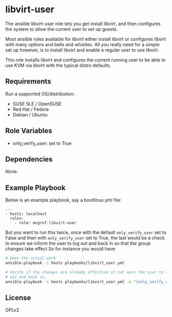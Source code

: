 libvirt-user
============

The ansible libvirt-user role lets you get install libvirt, and then configures
the system to allow the current user to set up guests.

Most ansible roles available for libvirt either install libvirt or configures
libvirt with many options and bells and whistles. All you really need for a
simple set up however, is to install libvirt and enable a regular user to use
libvirt.

This role installs libvirt and configures the current running user to be able
to use KVM via libvirt with the typical distro defaults.

Requirements
------------

Run a supported OS/distribution:

  * SUSE SLE / OpenSUSE
  * Red Hat / Fedora
  * Debian / Ubuntu

Role Variables
--------------

  * only_verify_user: set to True

Dependencies
------------

None.

Example Playbook
----------------

Below is an example playbook, say a bootlinux.yml file:

```
---
- hosts: localhost
  roles:
    - role: mcgrof.libvirt-user
```

But you want to run this twice, once with the default `only_verify_user` set to
False and then with `only_verify_user` set to True, the last would be a check
to ensure we inform the user to log out and back in so that the group changes
take effect So for instance you would have:

```bash
# Does the actual work
ansible-playbook -i hosts playbooks/libvirt_user.yml

# Verify if the changes are already effective if not warn the user to log
# out and back in.
ansible-playbook -i hosts playbooks/libvirt_user.yml -e "{only_verify_user:true}
```

License
-------

GPLv2
